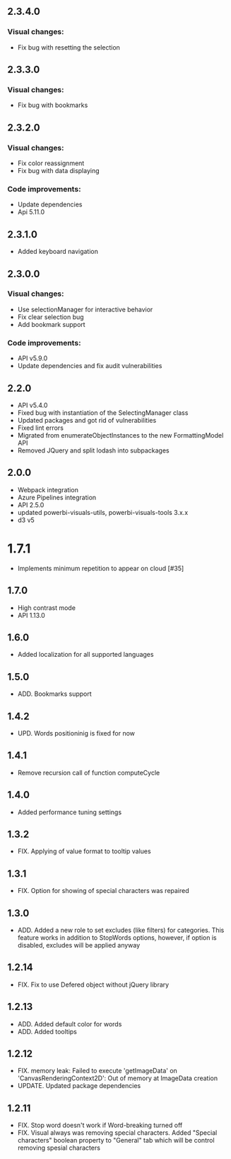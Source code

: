 ## 2.3.4.0
### Visual changes:
* Fix bug with resetting the selection

## 2.3.3.0
### Visual changes:
* Fix bug with bookmarks

## 2.3.2.0
### Visual changes:
* Fix color reassignment
* Fix bug with data displaying
### Code improvements: 
* Update dependencies
* Api 5.11.0

## 2.3.1.0
* Added keyboard navigation

## 2.3.0.0
### Visual changes:
* Use selectionManager for interactive behavior
* Fix clear selection bug
* Add bookmark support
### Code improvements:
* API v5.9.0
* Update dependencies and fix audit vulnerabilities

## 2.2.0
* API v5.4.0
* Fixed bug with instantiation of the SelectingManager class
* Updated packages and got rid of vulnerabilities
* Fixed lint errors
* Migrated from enumerateObjectInstances to the new FormattingModel API
* Removed JQuery and split lodash into subpackages

## 2.0.0
* Webpack integration
* Azure Pipelines integration
* API 2.5.0
* updated powerbi-visuals-utils, powerbi-visuals-tools 3.x.x
* d3 v5

# 1.7.1
* Implements minimum repetition to appear on cloud [#35]

## 1.7.0
* High contrast mode
* API 1.13.0

## 1.6.0
* Added localization for all supported languages

## 1.5.0
* ADD. Bookmarks support

## 1.4.2
* UPD. Words positioninig is fixed for now

## 1.4.1
* Remove recursion call of function computeCycle

## 1.4.0
* Added performance tuning settings

## 1.3.2
* FIX. Applying of value format to tooltip values

## 1.3.1
* FIX. Option for showing of special characters was repaired 

## 1.3.0
* ADD. Added a new role to set excludes (like filters) for categories. This feature works in addition to StopWords options, however, if option is disabled, excludes will be applied anyway

## 1.2.14
* FIX. Fix to use Defered object without jQuery library 

## 1.2.13
* ADD. Added default color for words
* ADD. Added tooltips

## 1.2.12
* FIX. memory leak: Failed to execute 'getImageData' on 'CanvasRenderingContext2D': Out of memory at ImageData creation
* UPDATE. Updated package dependencies 

## 1.2.11
* FIX. Stop word doesn't work if Word-breaking turned off
* FIX. Visual always was removing special characters. Added "Special characters" boolean property to "General" tab which will be control removing spesial characters
